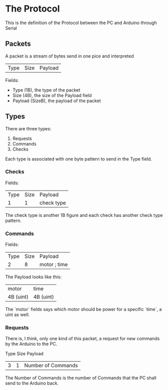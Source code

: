 # The Protocol
This is the definition of the Protocol between
the PC and Arduino through Serial

## Packets
A packet is a stream of bytes send
in one pice and interpreted
<table>
  <tr>
    <td>
      Type
    </td>
    <td>
      Size
    </td>
    <td>
      Payload
    </td>
  </tr>
</table>
  

Fields:
- Type (1B), the type of the packet
- Size (4B), the size of the Payload field
- Payload (SizeB), the payload of the packet

## Types
There are three types:
1. Requests
2. Commands
3. Checks

Each type is associated with one byte
pattern to send in the Type field.

### Checks
Fields:
<table>
  <tr>
    <td>
      Type
    </td>
    <td>
     Size 
    </td>
    <td>
      Payload
    </td>
  </tr>
  <tr>
    <td>
    1
    </td>
    <td>
    1 
    </td>
    <td>
    check type
    </td>
  </tr>
</table>
The check type is another 1B figure
and each check has another check type
pattern.

### Commands
Fields:
<table>
  <tr>
    <td>
    Type
    </td>
    <td>
    Size
    </td>
    <td>
    Payload
    </td>
  </tr>
  <tr>
    <td>
    2
    </td>
    <td>
    8 
    </td>
    <td>
    motor ; time
    </td>
  </tr>
</table>
The Payload looks like this:
<table>
  <tr>
    <td>
      motor
    </td> 
    <td>
      time
    </td>
  </tr>
  <tr>
    <td>
      4B (uint)
    </td>
    <td>
      4B (uint)
    </td>
  </tr>
</table>
The `motor` fields says which
motor should be power for
a specific `time`, a uint as well.

### Requests
There is, I think, only
one kind of this packet,
a request for new commands
by the Arduino to the PC.
<table>
  <tr>
    Type
    Size 
    Payload
  </tr>
  <tr>
    <td>
      3
    </td>
    <td>
      1
    </td>
    <td>
      Number of Commands
    </td>
  </tr>
</table>
The Number of Commands is
the number of Commands that
the PC shall send to
the Arduino back.
